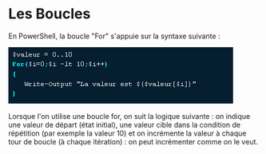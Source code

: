 # Les Boucles

En PowerShell, la boucle "For" s'appuie sur la syntaxe suivante :

![lol](https://github.com/Flodagnas/FlorianDAGNAS_Linux/blob/main/Cours_PowerShell/Capture%203.PNG)

Lorsque l'on utilise une boucle for, on suit la logique suivante : on indique une valeur de départ (état initial), une valeur cible dans la condition de répétition (par exemple la valeur 10) et on incrémente la valeur à chaque tour de boucle (à chaque itération) : on peut incrémenter comme on le veut.
